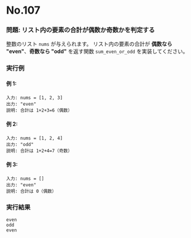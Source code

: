 # No.107

### 問題: リスト内の要素の合計が偶数か奇数かを判定する

整数のリスト `nums` が与えられます。
リスト内の要素の合計が **偶数なら "even"**、**奇数なら "odd"** を返す関数 `sum_even_or_odd` を実装してください。

### 実行例

#### 例 1:

```
入力: nums = [1, 2, 3]
出力: "even"
説明: 合計は 1+2+3=6（偶数）
```

#### 例 2:

```
入力: nums = [1, 2, 4]
出力: "odd"
説明: 合計は 1+2+4=7（奇数）
```

#### 例 3:

```
入力: nums = []
出力: "even"
説明: 合計は 0（偶数）
```

### 実行結果

```text
even
odd
even
```
